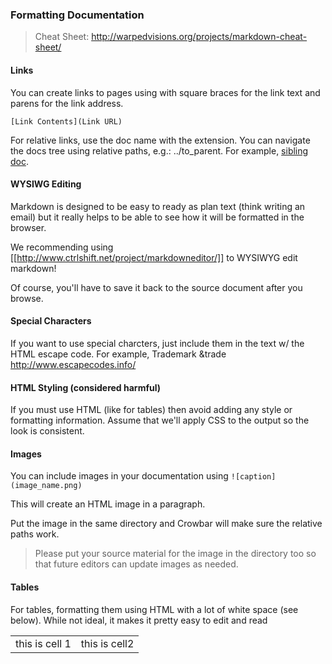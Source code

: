 ### Formatting Documentation 

> Cheat Sheet: http://warpedvisions.org/projects/markdown-cheat-sheet/

#### Links

You can create links to pages using with square braces for the link text and parens for the link address.

`[Link Contents](Link URL)`

For relative links, use the doc name with the extension.  You can navigate the docs tree using relative paths, e.g.: ../to_parent.   For example, [sibling doc](topic.md).


#### WYSIWG Editing

Markdown is designed to be easy to ready as plan text (think writing an email) but it really helps to be able to see how it will be formatted in the browser.

We recommending using [[http://www.ctrlshift.net/project/markdowneditor/]] to WYSIWYG edit markdown!

Of course, you'll have to save it back to the source document after you browse.

#### Special Characters

If you want to use special charcters, just include them in the text w/ the HTML escape code.  For example, Trademark &trade 
http://www.escapecodes.info/

#### HTML Styling (considered harmful)

If you must use HTML (like for tables) then avoid adding any style or formatting information.  Assume that we'll apply CSS to the output so the look is consistent.

#### Images

You can include images in your documentation using `![caption](image_name.png)`

This will create an HTML image in a paragraph.

Put the image in the same directory and Crowbar will make sure the relative paths work.

> Please put your source material for the image in the directory too so that future editors can update images as needed.

#### Tables

For tables, formatting them using HTML with a lot of white space (see below).  While not ideal, it makes it pretty easy to edit and read

  <table>
    <tr>
      <td>this is cell 1</td>
      <td>this is cell2</td>
    </tr>
  </table>

